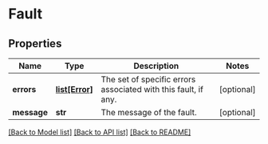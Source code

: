 # Fault

## Properties
Name | Type | Description | Notes
------------ | ------------- | ------------- | -------------
**errors** | [**list[Error]**](Error.md) | The set of specific errors associated with this fault, if any. | [optional] 
**message** | **str** | The message of the fault. | [optional] 

[[Back to Model list]](../README.md#documentation-for-models) [[Back to API list]](../README.md#documentation-for-api-endpoints) [[Back to README]](../README.md)


